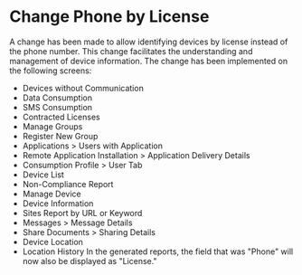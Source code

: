 # Change Phone by License

A change has been made to allow identifying devices by license instead of the phone number. This change facilitates the understanding and management of device information. The change has been implemented on the following screens:

* Devices without Communication
* Data Consumption
* SMS Consumption
* Contracted Licenses
* Manage Groups
* Register New Group
* Applications > Users with Application
* Remote Application Installation > Application Delivery Details
* Consumption Profile > User Tab
* Device List
* Non-Compliance Report
* Manage Device
* Device Information
* Sites Report by URL or Keyword
* Messages > Message Details
* Share Documents > Sharing Details
* Device Location
* Location History In the generated reports, the field that was "Phone" will now also be displayed as "License."
